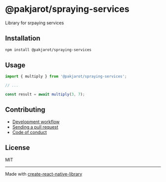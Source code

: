 # @pakjarot/spraying-services

Library for srpaying services

## Installation


```sh
npm install @pakjarot/spraying-services
```


## Usage


```js
import { multiply } from '@pakjarot/spraying-services';

// ...

const result = await multiply(3, 7);
```


## Contributing

- [Development workflow](CONTRIBUTING.md#development-workflow)
- [Sending a pull request](CONTRIBUTING.md#sending-a-pull-request)
- [Code of conduct](CODE_OF_CONDUCT.md)

## License

MIT

---

Made with [create-react-native-library](https://github.com/callstack/react-native-builder-bob)
